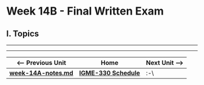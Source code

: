 # Week 14B - Final Written Exam

## I. Topics


<hr><hr>

| <-- Previous Unit | Home | Next Unit -->
| --- | --- | --- 
| [**week-14A-notes.md**](week-14A-notes.md)     |  [**IGME-330 Schedule**](../schedule.md) | :-\
